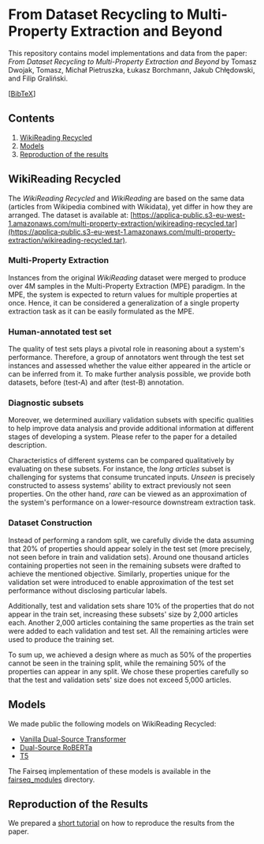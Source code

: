 # From Dataset Recycling to Multi-Property Extraction and Beyond

This repository contains model implementations and data from the paper: _From Dataset Recycling to Multi-Property Extraction and Beyond_ by Tomasz Dwojak, Tomasz, Michał Pietruszka, Łukasz Borchmann, Jakub Chłędowski, and Filip Graliński.

[[BibTeX](./ref.bib)]

## Contents
 1. [WikiReading Recycled](#wikireading-recycled)
 2. [Models](#models)
 3. [Reproduction of the results](#reproduction-of-the-results)
 
## WikiReading Recycled

The _WikiReading Recycled_ and _WikiReading_ are based on the same data (articles from Wikipedia combined with Wikidata), yet differ in how they are arranged.
The dataset is available at: [https://applica-public.s3-eu-west-1.amazonaws.com/multi-property-extraction/wikireading-recycled.tar](https://applica-public.s3-eu-west-1.amazonaws.com/multi-property-extraction/wikireading-recycled.tar).

### Multi-Property Extraction
Instances from the original _WikiReading_ dataset were merged to produce over 4M samples in the Multi-Property Extraction (MPE) paradigm. In the MPE, the system is expected to return values for multiple properties at once. Hence, it can be considered a generalization of a single property extraction task as it can be easily formulated as the MPE. 

### Human-annotated test set
The quality of test sets plays a pivotal role in reasoning about a system's performance. Therefore, a group of annotators went through the test set instances and assessed whether the value either appeared in the article or can be inferred from it. To make further analysis possible, we provide both datasets, before (test-A) and after (test-B) annotation.

### Diagnostic subsets
Moreover, we determined auxiliary validation subsets with specific qualities to help improve data analysis and provide additional information at different stages of developing a system. Please refer to the paper for a detailed description.

Characteristics of different systems can be compared qualitatively by evaluating on these subsets. For instance, the _long articles_ subset is challenging for systems that consume truncated inputs. _Unseen_ is precisely constructed to assess systems' ability to extract previously not seen properties. On the other hand, _rare_ can be viewed as an approximation of the system's performance on a lower-resource downstream extraction task.

### Dataset Construction
Instead of performing a random split, we carefully divide the data assuming that 20% of properties should appear solely in the test set (more precisely, not seen before in train and validation sets). Around one thousand articles containing properties not seen in the remaining subsets were drafted to achieve the mentioned objective. Similarly, properties unique for the validation set were introduced to enable approximation of the test set performance without disclosing particular labels.

Additionally, test and validation sets share 10% of the properties that do not appear in the train set, increasing these subsets' size by 2,000 articles each. Another 2,000 articles containing the same properties as the train set were added to each validation and test set. All the remaining articles were used to produce the training set.

To sum up, we achieved a design where as much as 50% of the properties cannot be seen in the training split, while the remaining 50% of the properties can appear in any split. We chose these properties carefully so that the test and validation sets' size does not exceed 5,000 articles.

## Models
We made public the following models on WikiReading Recycled:
 * [Vanilla Dual-Source Transformer](https://applica-public.s3-eu-west-1.amazonaws.com/multi-property-extraction/fairseq-models/dual-source-transformer.tar.gz)
 * [Dual-Source RoBERTa](https://applica-public.s3-eu-west-1.amazonaws.com/multi-property-extraction/fairseq-models/dual-source-roberta.tar.gz)
 * [T5](https://applica-public.s3-eu-west-1.amazonaws.com/multi-property-extraction/fairseq-models/t5.tar.gz)

The Fairseq implementation of these models is available in the [fairseq_modules](./tutorial/fairseq_modules) directory.

## Reproduction of the Results
We prepared a [short tutorial](./tutorial/README.md) on how to reproduce the results from the paper.


